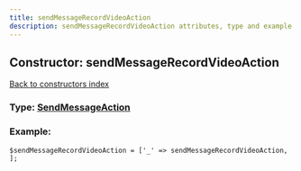 ```yaml
---
title: sendMessageRecordVideoAction
description: sendMessageRecordVideoAction attributes, type and example
---
```

## Constructor: sendMessageRecordVideoAction  
[Back to constructors index](index.md)






### Type: [SendMessageAction](../types/SendMessageAction.md)


### Example:

```
$sendMessageRecordVideoAction = ['_' => sendMessageRecordVideoAction, ];
```